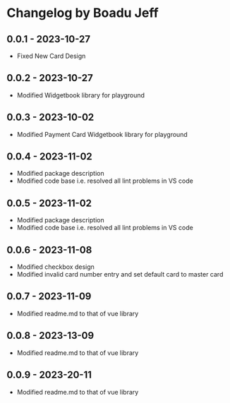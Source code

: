 # Changelog by Boadu Jeff

## 0.0.1 - 2023-10-27

- Fixed New Card Design


## 0.0.2 - 2023-10-27

- Modified Widgetbook library for playground

## 0.0.3 - 2023-10-02

- Modified Payment Card Widgetbook library for playground

## 0.0.4 - 2023-11-02

- Modified package description
- Modified code base i.e. resolved all lint problems in VS code

## 0.0.5 - 2023-11-02

- Modified package description
- Modified code base i.e. resolved all lint problems in VS code

## 0.0.6 - 2023-11-08

- Modified checkbox design
- Modified invalid card number entry and set default card to master card

## 0.0.7 - 2023-11-09

- Modified readme.md to that of vue library

## 0.0.8 - 2023-13-09

- Modified readme.md to that of vue library

## 0.0.9 - 2023-20-11

- Modified readme.md to that of vue library
